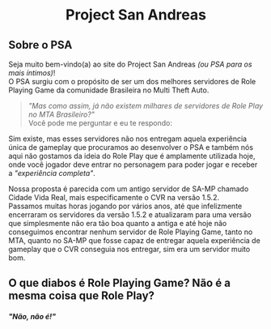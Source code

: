 
<h1 align="center">Project San Andreas</h1>

## Sobre o PSA
Seja muito bem-vindo(a) ao site do Project San Andreas _(ou PSA para os mais íntimos)_!<br>
O PSA surgiu com o propósito de ser um dos melhores servidores de Role Playing Game da comunidade Brasileira no Multi Theft Auto.<br>

> _"Mas como assim, já não existem milhares de servidores de _Role Play_ no MTA Brasileiro?"_<br> Você pode me perguntar e eu te respondo:<br>

Sim existe, mas esses servidores não nos entregam aquela experiência única de gameplay que procuramos ao desenvolver o PSA e também nós aqui não gostamos da ideia do Role Play que é amplamente utilizada hoje, onde você jogador deve entrar no personagem para poder jogar e receber a _"experiência completa"_.

Nossa proposta é parecida com um antigo servidor de SA-MP chamado Cidade Vida Real, mais especificamente o CVR na versão 1.5.2.<br>
Passamos muitas horas jogando por vários anos, até que infelizmente encerraram os servidores da versão 1.5.2 e atualizaram para uma versão que simplesmente não era tão boa quanto a antiga e até hoje não conseguimos encontrar nenhum servidor de Role Playing Game, tanto no MTA, quanto no SA-MP que fosse capaz de entregar aquela experiência de gameplay que o CVR conseguia nos entregar, sim era um servidor muito bom.

## O que diabos é Role Playing Game? Não é a mesma coisa que Role Play?
#### _"Não, não é!"_
